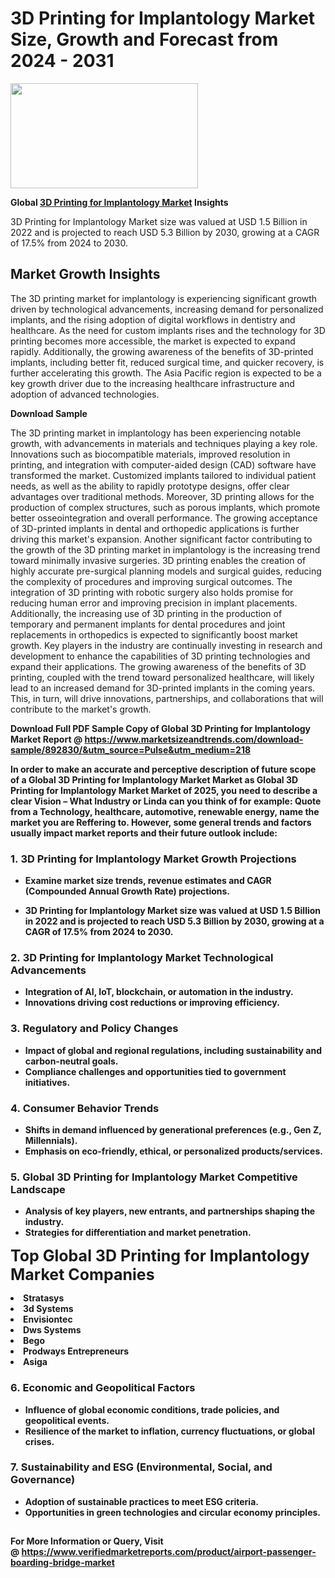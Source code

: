 <H1>3D Printing for Implantology Market Size, Growth and Forecast from 2024 - 2031</H1><img class="aligncenter size-medium wp-image-584254" src="https://thirdeyenews.in/wp-content/uploads/2024/09/Global-Market-Research-300x168.jpeg" alt="" width="300" height="168" /><p><strong>Global&nbsp;<a href="https://www.marketsizeandtrends.com/download-sample/892830/&amp;utm_source=Pulse&amp;utm_medium=218">3D Printing for Implantology Market</a> Insights</strong></p><p>3D Printing for Implantology Market size was valued at USD 1.5 Billion in 2022 and is projected to reach USD 5.3 Billion by 2030, growing at a CAGR of 17.5% from 2024 to 2030.</p><p><h2>Market Growth Insights</h2> The 3D printing market for implantology is experiencing significant growth driven by technological advancements, increasing demand for personalized implants, and the rising adoption of digital workflows in dentistry and healthcare. As the need for custom implants rises and the technology for 3D printing becomes more accessible, the market is expected to expand rapidly. Additionally, the growing awareness of the benefits of 3D-printed implants, including better fit, reduced surgical time, and quicker recovery, is further accelerating this growth. The Asia Pacific region is expected to be a key growth driver due to the increasing healthcare infrastructure and adoption of advanced technologies. <p><strong>Download Sample</strong></p> <p>The 3D printing market in implantology has been experiencing notable growth, with advancements in materials and techniques playing a key role. Innovations such as biocompatible materials, improved resolution in printing, and integration with computer-aided design (CAD) software have transformed the market. Customized implants tailored to individual patient needs, as well as the ability to rapidly prototype designs, offer clear advantages over traditional methods. Moreover, 3D printing allows for the production of complex structures, such as porous implants, which promote better osseointegration and overall performance. The growing acceptance of 3D-printed implants in dental and orthopedic applications is further driving this market's expansion. Another significant factor contributing to the growth of the 3D printing market in implantology is the increasing trend toward minimally invasive surgeries. 3D printing enables the creation of highly accurate pre-surgical planning models and surgical guides, reducing the complexity of procedures and improving surgical outcomes. The integration of 3D printing with robotic surgery also holds promise for reducing human error and improving precision in implant placements. Additionally, the increasing use of 3D printing in the production of temporary and permanent implants for dental procedures and joint replacements in orthopedics is expected to significantly boost market growth. Key players in the industry are continually investing in research and development to enhance the capabilities of 3D printing technologies and expand their applications. The growing awareness of the benefits of 3D printing, coupled with the trend toward personalized healthcare, will likely lead to an increased demand for 3D-printed implants in the coming years. This, in turn, will drive innovations, partnerships, and collaborations that will contribute to the market's growth. <p><strong></p><p><span class=""><strong>Download Full PDF Sample Copy of Global 3D Printing for Implantology Market Report</strong> @ <a href="https://www.marketsizeandtrends.com/download-sample/892830/&amp;utm_source=Pulse&amp;utm_medium=218" target="_blank">https://www.marketsizeandtrends.com/download-sample/892830/&amp;utm_source=Pulse&amp;utm_medium=218</a></span></p><p>In order to make an accurate and perceptive description of future scope of a Global&nbsp;3D Printing for Implantology Market Market as Global&nbsp;3D Printing for Implantology Market Market of 2025, you need to describe a clear Vision &ndash; What Industry or Linda can you think of for example: Quote from a Technology, healthcare, automotive, renewable energy, name the market you are Reffering to. However, some general trends and factors usually impact market reports and their future outlook include:</p><h3>1.&nbsp;<strong>3D Printing for Implantology Market Growth Projections</strong></h3><ul><li>Examine market size trends, revenue estimates and CAGR (Compounded Annual Growth Rate) projections.</li><li><p>3D Printing for Implantology Market size was valued at USD 1.5 Billion in 2022 and is projected to reach USD 5.3 Billion by 2030, growing at a CAGR of 17.5% from 2024 to 2030.</p></li></ul><h3>2.&nbsp;<strong>3D Printing for Implantology Market Technological Advancements</strong></h3><ul><li>Integration of AI, IoT, blockchain, or automation in the industry.</li><li>Innovations driving cost reductions or improving efficiency.</li></ul><h3>3.&nbsp;<strong>Regulatory and Policy Changes</strong></h3><ul><li>Impact of global and regional regulations, including sustainability and carbon-neutral goals.</li><li>Compliance challenges and opportunities tied to government initiatives.</li></ul><h3>4.&nbsp;<strong>Consumer Behavior Trends</strong></h3><ul><li>Shifts in demand influenced by generational preferences (e.g., Gen Z, Millennials).</li><li>Emphasis on eco-friendly, ethical, or personalized products/services.</li></ul><h3>5.&nbsp;<strong>Global 3D Printing for Implantology Market Competitive Landscape</strong></h3><ul><li>Analysis of key players, new entrants, and partnerships shaping the industry.</li><li>Strategies for differentiation and market penetration.</li></ul><p data-pm-slice="1 1 []"><span style="color: inherit; font-family: inherit; font-size: 25px;">Top Global 3D Printing for Implantology Market Companies</span></p><div class="" data-test-id=""><p><li>Stratasys</li><li> 3d Systems</li><li> Envisiontec</li><li> Dws Systems</li><li> Bego</li><li> Prodways Entrepreneurs</li><li> Asiga</li></p></div><h3>6.&nbsp;<strong>Economic and Geopolitical Factors</strong></h3><ul><li>Influence of global economic conditions, trade policies, and geopolitical events.</li><li>Resilience of the market to inflation, currency fluctuations, or global crises.</li></ul><h3>7.&nbsp;<strong>Sustainability and ESG (Environmental, Social, and Governance)</strong></h3><ul><li>Adoption of sustainable practices to meet ESG criteria.</li><li>Opportunities in green technologies and circular economy principles.</li></ul><h2><strong style="font-size: 14px;">For More Information or Query, Visit @&nbsp;</strong><a style="background-color: #ffffff; font-size: 14px;" href="https://www.marketsizeandtrends.com/report/3d-printing-for-implantology-market/" target="_blank">https://www.verifiedmarketreports.com/product/airport-passenger-boarding-bridge-market</a></h2>
